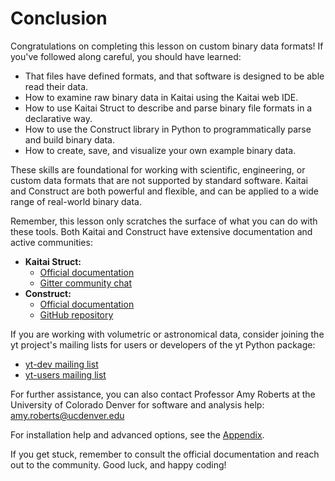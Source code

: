 # Conclusion

Congratulations on completing this lesson on custom binary data formats! If you've followed along careful, you should have learned:

- That files have defined formats, and that software is designed to be able read their data.
- How to examine raw binary data in Kaitai using the Kaitai web IDE.
- How to use Kaitai Struct to describe and parse binary file formats in a declarative way.
- How to use the Construct library in Python to programmatically parse and build binary data.
- How to create, save, and visualize your own example binary data.

These skills are foundational for working with scientific, engineering, or custom data formats that are not supported by standard software. Kaitai and Construct are both powerful and flexible, and can be applied to a wide range of real-world binary data.

Remember, this lesson only scratches the surface of what you can do with these tools. Both Kaitai and Construct have extensive documentation and active communities:

- **Kaitai Struct:**  
  - [Official documentation](https://kaitai.io/docs/)
  - [Gitter community chat](https://app.gitter.im/#/room/#kaitai_struct_Lobby:gitter.im)
- **Construct:**  
  - [Official documentation](https://construct.readthedocs.io/)
  - [GitHub repository](https://github.com/construct/construct)

If you are working with volumetric or astronomical data, consider joining the yt project's mailing lists for users or developers of the yt Python package:
- [yt-dev mailing list](https://mail.python.org/mailman3/lists/yt-dev.python.org/)
- [yt-users mailing list](https://mail.python.org/mailman3/lists/yt-users.python.org/)

For further assistance, you can also contact Professor Amy Roberts at the University of Colorado Denver for software and analysis help: amy.roberts@ucdenver.edu

For installation help and advanced options, see the [Appendix](10_appendix.md).

If you get stuck, remember to consult the official documentation and reach out to the community. Good luck, and happy coding!